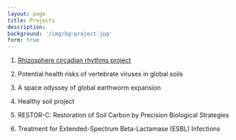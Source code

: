 ```yaml
---
layout: page
title: Projects
description: 
background: '/img/bg-project.jpg'
form: true
---
```



1. [Rhizosphere circadian rhythms project](/project/circadian.md)

2. Potential health risks of vertebrate viruses in global soils

3. A space odyssey of global earthworm expansion

4. Healthy soil project

5. RESTOR-C: Restoration of Soil Carbon by Precision Biological Strategies

6. Treatment for Extended-Spectrum Beta-Lactamase (ESBL) Infections 
